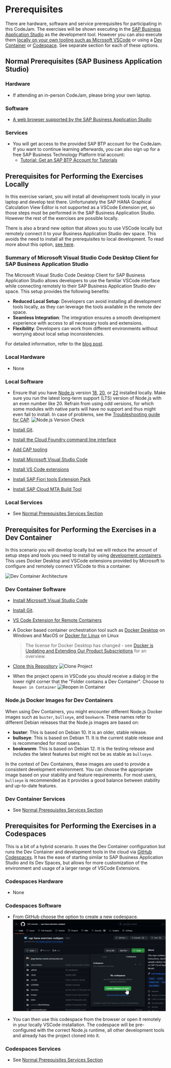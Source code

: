 # Prerequisites

There are hardware, software and service prerequisites for participating in this CodeJam. The exercises will be shown executing in the [SAP Business Application Studio](https://community.sap.com/topics/business-application-studio) as the development tool. However you can also execute them [locally on your own tooling such as Microsoft VSCode](#prerequisites-for-performing-the-exercises-locally) or using a [Dev Container](#prerequisites-for-performing-the-exercises-in-a-dev-container) or [Codespace](#prerequisites-for-performing-the-exercises-in-a-codespaces). See separate section for each of these options.

## Normal Prerequisites (SAP Business Application Studio)

### Hardware

* If attending an in-person CodeJam, please bring your own laptop.

### Software

* [A web browser supported by the SAP Business Application Studio](https://help.sap.com/docs/SAP%20Business%20Application%20Studio/9d1db9835307451daa8c930fbd9ab264/8f46c6e6f86641cc900871c903761fd4.html#availability)

### Services

* You will get access to the provided SAP BTP account for the CodeJam. If you want to continue learning afterwards, you can also sign up for a free SAP Business Technology Platform trial account:
  * [Tutorial: Get an SAP BTP Account for Tutorials](https://developers.sap.com/tutorials/btp-cockpit-setup.html)

## Prerequisites for Performing the Exercises Locally

In this exercise variant, you will install all development tools locally in your laptop and develop test there. Unfortunately the SAP HANA Graphical Calculation View Editor is not supported as a VSCode Extension yet, so those steps must be performed in the SAP Business Application Studio. However the rest of the exercises are possible locally.

There is also a brand new option that allows you to use VSCode locally but remotely connect it to your Business Application Studio dev space. This avoids the need to install all the prerequisites to local development. To read more about this option, [see here](https://blogs.sap.com/2023/05/09/product-updates-for-sap-business-application-studio-2304/?source=social-Global-YOUTUBE-MarketingCampaign-Developers-Business_Technology_Platform_Umbrella-spr-9927419192-account_name&campaigncode=CRM-XB23-MKT-DGEALL&sprinklrid=9927419192).

### Summary of Microsoft Visual Studio Code Desktop Client for SAP Business Application Studio

The Microsoft Visual Studio Code Desktop Client for SAP Business Application Studio allows developers to use the familiar VSCode interface while connecting remotely to their SAP Business Application Studio dev space. This setup provides the following benefits:

* **Reduced Local Setup**: Developers can avoid installing all development tools locally, as they can leverage the tools available in the remote dev space.
* **Seamless Integration**: The integration ensures a smooth development experience with access to all necessary tools and extensions.
* **Flexibility**: Developers can work from different environments without worrying about local setup inconsistencies.

For detailed information, refer to the [blog post](https://blogs.sap.com/2023/05/09/product-updates-for-sap-business-application-studio-2304/?source=social-Global-YOUTUBE-MarketingCampaign-Developers-Business_Technology_Platform_Umbrella-spr-9927419192-account_name&campaigncode=CRM-XB23-MKT-DGEALL&sprinklrid=9927419192).

### Local Hardware

* None

### Local Software

* Ensure that you have [Node.js](https://nodejs.org/en/download/) version [18](https://nodejs.org/dist/latest-v18.x/), [20](https://nodejs.org/dist/latest-v20.x/), or [22](https://nodejs.org/dist/latest-v22.x/) installed locally. Make sure you run the latest long-term support (LTS) version of Node.js with an even number like 20. Refrain from using odd versions, for which some modules with native parts will have no support and thus might even fail to install. In case of problems, see the [Troubleshooting guide for CAP](https://cap.cloud.sap/docs/get-started/troubleshooting#npm-installation).
  ![Node.js Version Check](images/prereq/node_v_check.png)

* [Install Git](https://git-scm.com/book/en/v2/Getting-Started-Installing-Git).

* [Install the Cloud Foundry command line interface](https://docs.cloudfoundry.org/cf-cli/install-go-cli.html)
  
* [Add CAP tooling](https://developers.sap.com/tutorials/cp-apm-nodejs-create-service.html#f1f8e95a-3c77-462b-80fc-0579d49e4afe)

* [Install Microsoft Visual Studio Code](https://code.visualstudio.com/)

* [Install VS Code extensions](https://developers.sap.com/tutorials/cp-apm-nodejs-create-service.html#77505c79-8374-4afb-99a6-9530fb52f968)

* [Install SAP Fiori tools Extension Pack](https://marketplace.visualstudio.com/items?itemName=SAPSE.sap-ux-fiori-tools-extension-pack)

* [Install SAP Cloud MTA Build Tool](https://sap.github.io/cloud-mta-build-tool/download/)  

### Local Services

* See [Normal Prerequisites Services Section](#services)

## Prerequisites for Performing the Exercises in a Dev Container

In this scenario you will develop locally but we will reduce the amount of setup steps and tools you need to install by using [development containers](https://code.visualstudio.com/docs/remote/containers). This uses Docker Desktop and VSCode extensions provided by Microsoft to configure and remotely connect VSCode to this a container.

![Dev Container Architecture](https://code.visualstudio.com/assets/docs/devcontainers/containers/architecture-containers.png)

### Dev Container Software

* [Install Microsoft Visual Studio Code](https://code.visualstudio.com/)

* [Install Git](https://git-scm.com/book/en/v2/Getting-Started-Installing-Git).

* [VS Code Extension for Remote Containers](https://marketplace.visualstudio.com/items?itemName=ms-vscode-remote.remote-containers)
  
* A Docker based container orchestration tool such as [Docker Desktop](https://www.docker.com/products/docker-desktop/) on Windows and MacOS or [Docker for Linux](https://docs.docker.com/engine/install/) on Linux
  > The license for Docker Desktop has changed - see [Docker is Updating and Extending Our Product Subscriptions](https://www.docker.com/blog/updating-product-subscriptions/) for an overview.
  
* [Clone this Repository](https://github.com/SAP-samples/cap-hana-exercises-codejam)
  ![Clone Project](images/prereq/clone_project.png)

* When the project opens in VSCode you should receive a dialog in the lower right corner that the "Folder contains a Dev Container".  Choose to `Reopen in Container`
  ![Reopen in Container](images/prereq/reopen_remote_container.png)

### Node.js Docker Images for Dev Containers

When using Dev Containers, you might encounter different Node.js Docker images such as `buster`, `bullseye`, and `bookworm`. These names refer to different Debian releases that the Node.js images are based on:

* **buster**: This is based on Debian 10. It is an older, stable release.
* **bullseye**: This is based on Debian 11. It is the current stable release and is recommended for most users.
* **bookworm**: This is based on Debian 12. It is the testing release and includes the latest features but might not be as stable as `bullseye`.

In the context of Dev Containers, these images are used to provide a consistent development environment. You can choose the appropriate image based on your stability and feature requirements. For most users, `bullseye` is recommended as it provides a good balance between stability and up-to-date features.

### Dev Container Services

* See [Normal Prerequisites Services Section](#services)

## Prerequisites for Performing the Exercises in a Codespaces

This is a bit of a hybrid scenario.  It uses the Dev Container configuration but runs the Dev Container and development tools in the cloud via [GitHub Codespaces](https://github.com/features/codespaces). It has the ease of starting similar to SAP Business Application Studio and its Dev Spaces, but allows for more customization of the environment and usage of a larger range of VSCode Extensions.

### Codespaces Hardware

* None

### Codespaces Software

* From GitHub choose the option to create a new codespace.
  ![Create Codespace](images/prereq/codespace.png)
  
* You can then use this codespace from the browser or open it remotely in your locally VSCode installation. The codespace will be pre-configured with the correct Node.js runtime, all other development tools and already has the project cloned into it.

### Codespaces Services

* See [Normal Prerequisites Services Section](#services)
